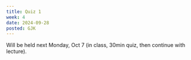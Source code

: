 ```yaml
---
title: Quiz 1
week: 4
date: 2024-09-28
posted: GJK
---
```


Will be held next Monday, Oct 7 (in class, 30min quiz, then continue with lecture).